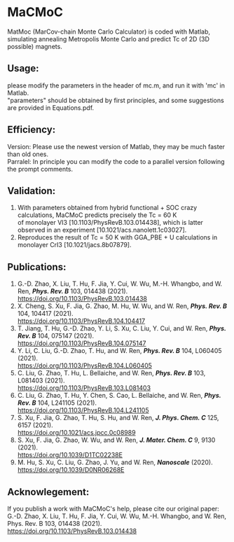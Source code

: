 # MaCMoC
MatMoc (MarCov-chain Monte Carlo Calculator) is coded with Matlab, simulating annealing Metropolis Monte Carlo and predict Tc of 2D (3D possible) magnets. 

## Usage:
please modify the parameters in the header of mc.m, and run it with 'mc' in Matlab.  
"parameters" should be obtained by first principles, and some suggestions are provided in Equations.pdf.

## Efficiency:
Version: Please use the newest version of Matlab, they may be much faster than old ones.  
Parralel: In principle you can modify the code to a parallel version following the prompt comments.

## Validation:
1. With parameters obtained from hybrid functional + SOC crazy calculations, MaCMoC predicts precisely the Tc = 60 K  
   of monolayer VI3 [10.1103/PhysRevB.103.014438], which is latter observed in an experiment [10.1021/acs.nanolett.1c03027].  
2. Reproduces the result of Tc = 50 K with GGA_PBE + U calculations in monolayer CrI3 [10.1021/jacs.8b07879].

## Publications:
1. G.-D. Zhao, X. Liu, T. Hu, F. Jia, Y. Cui, W. Wu, M.-H. Whangbo, and W. Ren, ***Phys. Rev. B*** 103, 014438 (2021).  
   https://doi.org/10.1103/PhysRevB.103.014438
2. X. Cheng, S. Xu, F. Jia, G. Zhao, M. Hu, W. Wu, and W. Ren, ***Phys. Rev. B*** 104, 104417 (2021).  
   https://doi.org/10.1103/PhysRevB.104.104417
3. T. Jiang, T. Hu, G.-D. Zhao, Y. Li, S. Xu, C. Liu, Y. Cui, and W. Ren, ***Phys. Rev. B*** 104, 075147 (2021).  
   https://doi.org/10.1103/PhysRevB.104.075147
4. Y. Li, C. Liu, G.-D. Zhao, T. Hu, and W. Ren, ***Phys. Rev. B*** 104, L060405 (2021).  
   https://doi.org/10.1103/PhysRevB.104.L060405
5. C. Liu, G. Zhao, T. Hu, L. Bellaiche, and W. Ren, ***Phys. Rev. B*** 103, L081403 (2021).  
   https://doi.org/10.1103/PhysRevB.103.L081403
6. C. Liu, G. Zhao, T. Hu, Y. Chen, S. Cao, L. Bellaiche, and W. Ren, ***Phys. Rev. B*** 104, L241105 (2021).  
   https://doi.org/10.1103/PhysRevB.104.L241105
7. S. Xu, F. Jia, G. Zhao, T. Hu, S. Hu, and W. Ren, ***J. Phys. Chem. C*** 125, 6157 (2021).  
   https://doi.org/10.1021/acs.jpcc.0c08989
8. S. Xu, F. Jia, G. Zhao, W. Wu, and W. Ren, ***J. Mater. Chem. C*** 9, 9130 (2021).  
   https://doi.org/10.1039/D1TC02238E
9. M. Hu, S. Xu, C. Liu, G. Zhao, J. Yu, and W. Ren, ***Nanoscale***  (2020).  
   https://doi.org/10.1039/D0NR06268E

## Acknowlegement:
If you publish a work with MaCMoC's help, please cite our original paper:  
G.-D. Zhao, X. Liu, T. Hu, F. Jia, Y. Cui, W. Wu, M.-H. Whangbo, and W. Ren, Phys. Rev. B 103, 014438 (2021).  
https://doi.org/10.1103/PhysRevB.103.014438


